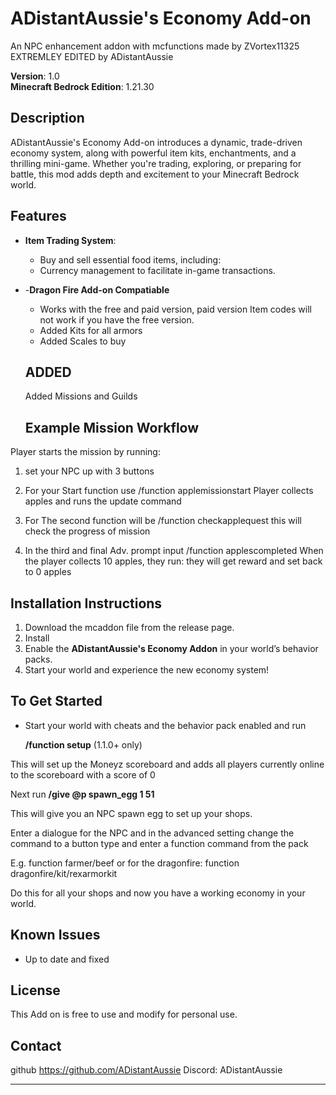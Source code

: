 # ADistantAussie's Economy Add-on

An NPC enhancement addon with mcfunctions made by ZVortex11325 EXTREMLEY EDITED by ADistantAussie

**Version**: 1.0  
**Minecraft Bedrock Edition**: 1.21.30

## Description

ADistantAussie's Economy Add-on introduces a dynamic, trade-driven economy system, along with powerful item kits, enchantments, and a thrilling mini-game. Whether you're trading, exploring, or preparing for battle, this mod adds depth and excitement to your Minecraft Bedrock world.

## Features

- **Item Trading System**: 
  -  Buy and sell essential food items, including:
  - Currency management to facilitate in-game transactions.
  
- -**Dragon Fire Add-on Compatiable**
  - Works with the free and paid version, paid version Item codes will not work if you have the free version. 
  - Added Kits for all armors 
  - Added Scales to buy 
  

  ## ADDED

  Added Missions and Guilds

  ## Example Mission Workflow
Player starts the mission by running:

1. set your NPC up with 3 buttons
  
2.  For your Start function use /function applemissionstart
Player collects apples and runs the update command

3. For The second function will be /function checkapplequest this will check the progress of mission
  
5. In the third and final Adv. prompt input /function applescompleted
When the player collects 10 apples, they run: they will get reward and set back to 0 apples


## Installation Instructions

1. Download the mcaddon file from the release page.
2. Install
3. Enable the **ADistantAussie's Economy Addon** in your world’s behavior packs.
4. Start your world and experience the new economy system!

## To Get Started
  - Start your world with cheats and the behavior pack enabled and run

       **/function setup** (1.1.0+ only)

This will set up the Moneyz scoreboard and adds all players currently online to the scoreboard with a score of 0

Next run **/give @p spawn_egg 1 51**

This will give you an NPC spawn egg to set up your shops.

Enter a dialogue for the NPC and in the advanced setting change the command to a button type and enter a function command from the pack

E.g. function farmer/beef or for the dragonfire: function dragonfire/kit/rexarmorkit

Do this for all your shops and now you have a working economy in your world.


## Known Issues

- Up to date and fixed

## License

This Add on is free to use and modify for personal use.

## Contact

github
https://github.com/ADistantAussie
Discord: ADistantAussie

---

